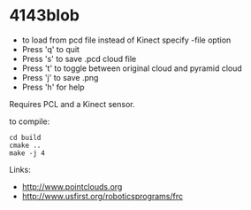 4143blob
==============

* to load from pcd file instead of Kinect specify -file option
* Press 'q' to quit
* Press 's' to save .pcd cloud file
* Press 't' to toggle between original cloud and pyramid cloud
* Press 'j' to save .png
* Press 'h' for help

Requires PCL and a Kinect sensor.

to compile:
```
cd build
cmake ..
make -j 4
```

Links:

* http://www.pointclouds.org
* http://www.usfirst.org/roboticsprograms/frc

